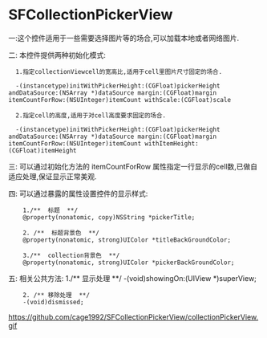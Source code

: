 # SFCollectionPickerView

一:这个控件适用于一些需要选择图片等的场合,可以加载本地或者网络图片.

二: 本控件提供两种初始化模式:

      1.指定collectionViewcell的宽高比,适用于cell里图片尺寸固定的场合.
      
      -(instancetype)initWithPickerHeight:(CGFloat)pickerHeight andDataSource:(NSArray *)dataSource margin:(CGFloat)margin itemCountForRow:(NSUInteger)itemCount withScale:(CGFloat)scale

      2.指定cell的高度,适用于对cell高度要求固定的场合.
      
      -(instancetype)initWithPickerHeight:(CGFloat)pickerHeight andDataSource:(NSArray *)dataSource margin:(CGFloat)margin itemCountForRow:(NSUInteger)itemCount withItemHeight:(CGFloat)itemHeight
      
      
三: 可以通过初始化方法的 itemCountForRow 属性指定一行显示的cell数,已做自适应处理,保证显示正常美观.

四: 可以通过暴露的属性设置控件的显示样式:
   
        1./**  标题  **/
        @property(nonatomic, copy)NSString *pickerTitle;
        
        2. /**  标题背景色  **/
        @property(nonatomic, strong)UIColor *titleBackGroundColor;
        
        3./**  collection背景色  **/
        @property(nonatomic, strong)UIColor *pickerBackGroundColor;
        
        
 五: 相关公共方法:
        1./**  显示处理  **/
        -(void)showingOn:(UIView *)superView;
        
        2. /** 移除处理  **/
        -(void)dismissed;
        
        
  https://github.com/cage1992/SFCollectionPickerView/collectionPickerView.gif      

        
